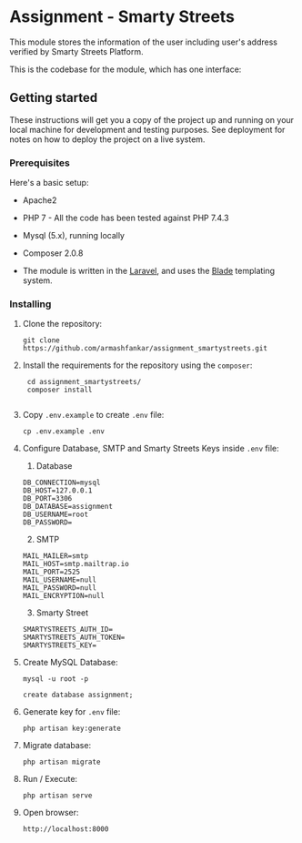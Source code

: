 # Assignment - Smarty Streets


This module stores the information of the user including
user's address verified by Smarty Streets Platform.

This is the codebase for the module, which has one interface:

## Getting started

These instructions will get you a copy of the project up and running on your local machine for development and testing purposes. See deployment for notes on how to deploy the project on a live system.

### Prerequisites

Here's a basic setup:

* Apache2
* PHP 7 - All the code has been tested against PHP 7.4.3
* Mysql (5.x), running locally
* Composer 2.0.8

* The module is written in the [Laravel](https://laravel.com/), and 
uses the [Blade](https://laravel.com/docs/8.x/blade) templating system.

 
### Installing

1. Clone the repository:
    ```shell script
    git clone https://github.com/armashfankar/assignment_smartystreets.git

    ```

1. Install the requirements for the repository using the `composer`:
   ```shell script
    cd assignment_smartystreets/
    composer install
    
    ```

1. Copy `.env.example` to create `.env` file:
    ```shell script
    cp .env.example .env
    
    ```

1. Configure Database, SMTP and Smarty Streets Keys inside `.env` file:
    1. Database
    ```
    DB_CONNECTION=mysql
    DB_HOST=127.0.0.1
    DB_PORT=3306
    DB_DATABASE=assignment
    DB_USERNAME=root
    DB_PASSWORD=
    ```
    2. SMTP
    ```
    MAIL_MAILER=smtp
    MAIL_HOST=smtp.mailtrap.io
    MAIL_PORT=2525
    MAIL_USERNAME=null
    MAIL_PASSWORD=null
    MAIL_ENCRYPTION=null
    ```
    3. Smarty Street
    ```
    SMARTYSTREETS_AUTH_ID=
    SMARTYSTREETS_AUTH_TOKEN=
    SMARTYSTREETS_KEY=
    ```

1. Create MySQL Database:
     ```shell script
    mysql -u root -p

    create database assignment;
    
    ```

1. Generate key for `.env` file:
    ```shell script
    php artisan key:generate
    
    ```

1. Migrate database:
    ```shell script
    php artisan migrate
    
    ```

1. Run / Execute:
    ```shell script
    php artisan serve
    
    ```

1. Open browser:
    ```
    http://localhost:8000
    ````
   
    